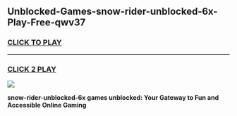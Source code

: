 
## Unblocked-Games-snow-rider-unblocked-6x-Play-Free-qwv37
<h3>
<a href="https://premium76.site?title=snow-rider-unblocked-6x&ref=10A">CLICK TO PLAY</a></h3>
<hr>

<h3>
<a href="https://premium76.site?title=snow-rider-unblocked-6x&ref=10A">CLICK 2 PLAY</a>
  
</h3>

<a href="https://premium76.site?title=snow-rider-unblocked-6x&ref=10A"><img src="https://clearcache.store/games.png"></a>


**snow-rider-unblocked-6x games unblocked: Your Gateway to Fun and Accessible Online Gaming**
